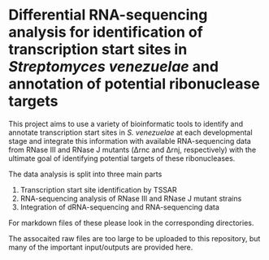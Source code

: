 # Differential RNA-sequencing analysis for identification of transcription start sites in *Streptomyces venezuelae* and annotation of potential ribonuclease targets

This project aims to use a variety of bioinformatic tools to identify and annotate transcription start sites in *S. venezuelae* at each developmental stage and integrate this information with available RNA-sequencing data from RNase III and RNase J mutants (Δrnc and Δrnj, respectively) with the ultimate goal of identifying potential targets of these ribonucleases.

The data analysis is split into three main parts 

1) Transcription start site identification by TSSAR 
2) RNA-sequencing analysis of RNase III and RNase J mutant strains
3) Integration of dRNA-sequencing and RNA-sequencing data 

For markdown files of these please look in the corresponding directories. 

The assocaited raw files are too large to be uploaded to this repository, but many of the important input/outputs are provided here. 



